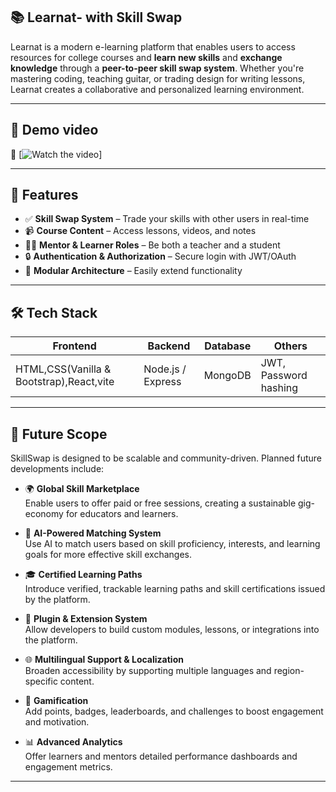 ## 📚 Learnat- with Skill Swap

Learnat is a modern e-learning platform that enables users to access resources for college courses and  **learn new skills** and **exchange knowledge** through a **peer-to-peer skill swap system**. Whether you're mastering coding, teaching guitar, or trading design for writing lessons, Learnat creates a collaborative and personalized learning environment.

---

## 🚀 Demo video

🔗 [![Watch the video](https://img.youtube.com/vi/VIDEO_ID/0.jpg)]


---

## 🧠 Features

- ✅ **Skill Swap System** – Trade your skills with other users in real-time
- 📹 **Course Content** – Access lessons, videos, and notes
- 🧑‍🏫 **Mentor & Learner Roles** – Be both a teacher and a student
- 🔒 **Authentication & Authorization** – Secure login with JWT/OAuth
- 🧩 **Modular Architecture** – Easily extend functionality

---

## 🛠️ Tech Stack

| Frontend        | Backend          | Database            | Others                         |
|-----------------|------------------|----------------------|--------------------------------|
| HTML,CSS(Vanilla & Bootstrap),React,vite | Node.js / Express| MongoDB | JWT, Password hashing|

---

## 🔮 Future Scope

SkillSwap is designed to be scalable and community-driven. Planned future developments include:

- 🌍 **Global Skill Marketplace**  
  Enable users to offer paid or free sessions, creating a sustainable gig-economy for educators and learners.

- 🤖 **AI-Powered Matching System**  
  Use AI to match users based on skill proficiency, interests, and learning goals for more effective skill exchanges.

- 🎓 **Certified Learning Paths**  
  Introduce verified, trackable learning paths and skill certifications issued by the platform.

- 🧩 **Plugin & Extension System**  
  Allow developers to build custom modules, lessons, or integrations into the platform.

- 🌐 **Multilingual Support & Localization**  
  Broaden accessibility by supporting multiple languages and region-specific content.

- 🧠 **Gamification**  
  Add points, badges, leaderboards, and challenges to boost engagement and motivation.

- 📊 **Advanced Analytics**  
  Offer learners and mentors detailed performance dashboards and engagement metrics.

---



